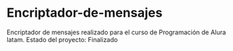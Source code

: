 # Encriptador-de-mensajes
Encriptador de mensajes realizado para el curso de Programación de Alura latam. 
Estado del proyecto: Finalizado

